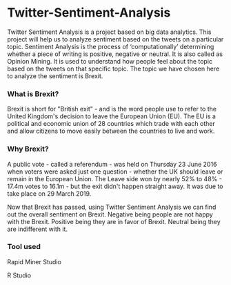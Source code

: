 # Twitter-Sentiment-Analysis

Twitter Sentiment Analysis is a project based on big data analytics. This project will help us to analyze sentiment based on the tweets on a particular topic. Sentiment Analysis is the process of ‘computationally’ determining whether a piece of writing is positive, negative or neutral. It is also called as Opinion Mining. It is used to understand how people feel about the topic based on the tweets on that specific topic. 
The topic we have chosen here to analyze the sentiment is Brexit.  

### What is Brexit? 

Brexit is short for "British exit" - and is the word people use to refer to the United Kingdom's decision to leave the European Union (EU). The EU is a political and economic union of 28 countries which trade with each other and allow citizens to move easily between the countries to live and work. 
 
### Why Brexit? 

A public vote - called a referendum - was held on Thursday 23 June 2016 when voters were asked just one question - whether the UK should leave or remain in the European Union. The Leave side won by nearly 52% to 48% - 17.4m votes to 16.1m - but the exit didn't happen straight away. It was due to take place on 29 March 2019.  
 
Now that Brexit has passed, using Twitter Sentiment Analysis we can find out the overall sentiment on Brexit. Negative being people are not happy with the Brexit. Positive being they are in favor of Brexit. Neutral being they are indifferent with it.


### Tool used

Rapid Miner Studio

R Studio
